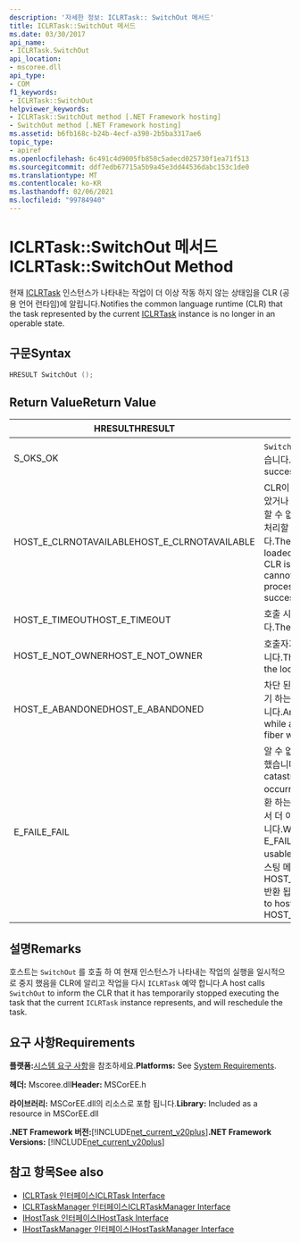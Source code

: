```yaml
---
description: '자세한 정보: ICLRTask:: SwitchOut 메서드'
title: ICLRTask::SwitchOut 메서드
ms.date: 03/30/2017
api_name:
- ICLRTask.SwitchOut
api_location:
- mscoree.dll
api_type:
- COM
f1_keywords:
- ICLRTask::SwitchOut
helpviewer_keywords:
- ICLRTask::SwitchOut method [.NET Framework hosting]
- SwitchOut method [.NET Framework hosting]
ms.assetid: b6fb168c-b24b-4ecf-a390-2b5ba3317ae6
topic_type:
- apiref
ms.openlocfilehash: 6c491c4d9005fb850c5adecd025730f1ea71f513
ms.sourcegitcommit: ddf7edb67715a5b9a45e3dd44536dabc153c1de0
ms.translationtype: MT
ms.contentlocale: ko-KR
ms.lasthandoff: 02/06/2021
ms.locfileid: "99784940"
---
```

# <a name="iclrtaskswitchout-method"></a><span data-ttu-id="72185-103">ICLRTask::SwitchOut 메서드</span><span class="sxs-lookup"><span data-stu-id="72185-103">ICLRTask::SwitchOut Method</span></span>

<span data-ttu-id="72185-104">현재 [ICLRTask](iclrtask-interface.md) 인스턴스가 나타내는 작업이 더 이상 작동 하지 않는 상태임을 CLR (공용 언어 런타임)에 알립니다.</span><span class="sxs-lookup"><span data-stu-id="72185-104">Notifies the common language runtime (CLR) that the task represented by the current [ICLRTask](iclrtask-interface.md) instance is no longer in an operable state.</span></span>  
  
## <a name="syntax"></a><span data-ttu-id="72185-105">구문</span><span class="sxs-lookup"><span data-stu-id="72185-105">Syntax</span></span>  
  
```cpp  
HRESULT SwitchOut ();  
```  
  
## <a name="return-value"></a><span data-ttu-id="72185-106">Return Value</span><span class="sxs-lookup"><span data-stu-id="72185-106">Return Value</span></span>  
  
|<span data-ttu-id="72185-107">HRESULT</span><span class="sxs-lookup"><span data-stu-id="72185-107">HRESULT</span></span>|<span data-ttu-id="72185-108">설명</span><span class="sxs-lookup"><span data-stu-id="72185-108">Description</span></span>|  
|-------------|-----------------|  
|<span data-ttu-id="72185-109">S_OK</span><span class="sxs-lookup"><span data-stu-id="72185-109">S_OK</span></span>|<span data-ttu-id="72185-110">`SwitchOut` 성공적으로 반환 되었습니다.</span><span class="sxs-lookup"><span data-stu-id="72185-110">`SwitchOut` returned successfully.</span></span>|  
|<span data-ttu-id="72185-111">HOST_E_CLRNOTAVAILABLE</span><span class="sxs-lookup"><span data-stu-id="72185-111">HOST_E_CLRNOTAVAILABLE</span></span>|<span data-ttu-id="72185-112">CLR이 프로세스에 로드 되지 않았거나 CLR이 관리 코드를 실행할 수 없거나 호출을 성공적으로 처리할 수 없는 상태에 있습니다.</span><span class="sxs-lookup"><span data-stu-id="72185-112">The CLR has not been loaded into a process, or the CLR is in a state in which it cannot run managed code or process the call successfully.</span></span>|  
|<span data-ttu-id="72185-113">HOST_E_TIMEOUT</span><span class="sxs-lookup"><span data-stu-id="72185-113">HOST_E_TIMEOUT</span></span>|<span data-ttu-id="72185-114">호출 시간이 초과 되었습니다.</span><span class="sxs-lookup"><span data-stu-id="72185-114">The call timed out.</span></span>|  
|<span data-ttu-id="72185-115">HOST_E_NOT_OWNER</span><span class="sxs-lookup"><span data-stu-id="72185-115">HOST_E_NOT_OWNER</span></span>|<span data-ttu-id="72185-116">호출자가 잠금을 소유 하지 않습니다.</span><span class="sxs-lookup"><span data-stu-id="72185-116">The caller does not own the lock.</span></span>|  
|<span data-ttu-id="72185-117">HOST_E_ABANDONED</span><span class="sxs-lookup"><span data-stu-id="72185-117">HOST_E_ABANDONED</span></span>|<span data-ttu-id="72185-118">차단 된 스레드나 파이버에서 대기 하는 동안 이벤트를 취소 했습니다.</span><span class="sxs-lookup"><span data-stu-id="72185-118">An event was canceled while a blocked thread or fiber was waiting on it.</span></span>|  
|<span data-ttu-id="72185-119">E_FAIL</span><span class="sxs-lookup"><span data-stu-id="72185-119">E_FAIL</span></span>|<span data-ttu-id="72185-120">알 수 없는 치명적인 오류가 발생 했습니다.</span><span class="sxs-lookup"><span data-stu-id="72185-120">An unknown catastrophic failure occurred.</span></span> <span data-ttu-id="72185-121">메서드가 E_FAIL 반환 하는 경우 해당 프로세스 내에서 더 이상 CLR을 사용할 수 없습니다.</span><span class="sxs-lookup"><span data-stu-id="72185-121">When a method returns E_FAIL, the CLR is no longer usable within the process.</span></span> <span data-ttu-id="72185-122">호스팅 메서드를 이후에 호출 하면 HOST_E_CLRNOTAVAILABLE 반환 됩니다.</span><span class="sxs-lookup"><span data-stu-id="72185-122">Subsequent calls to hosting methods return HOST_E_CLRNOTAVAILABLE.</span></span>|  
  
## <a name="remarks"></a><span data-ttu-id="72185-123">설명</span><span class="sxs-lookup"><span data-stu-id="72185-123">Remarks</span></span>  

 <span data-ttu-id="72185-124">호스트는 `SwitchOut` 를 호출 하 여 현재 인스턴스가 나타내는 작업의 실행을 일시적으로 중지 했음을 CLR에 알리고 작업을 다시 `ICLRTask` 예약 합니다.</span><span class="sxs-lookup"><span data-stu-id="72185-124">A host calls `SwitchOut` to inform the CLR that it has temporarily stopped executing the task that the current `ICLRTask` instance represents, and will reschedule the task.</span></span>  
  
## <a name="requirements"></a><span data-ttu-id="72185-125">요구 사항</span><span class="sxs-lookup"><span data-stu-id="72185-125">Requirements</span></span>  

 <span data-ttu-id="72185-126">**플랫폼:**[시스템 요구 사항](../../get-started/system-requirements.md)을 참조하세요.</span><span class="sxs-lookup"><span data-stu-id="72185-126">**Platforms:** See [System Requirements](../../get-started/system-requirements.md).</span></span>  
  
 <span data-ttu-id="72185-127">**헤더:** Mscoree.dll</span><span class="sxs-lookup"><span data-stu-id="72185-127">**Header:** MSCorEE.h</span></span>  
  
 <span data-ttu-id="72185-128">**라이브러리:** MSCorEE.dll의 리소스로 포함 됩니다.</span><span class="sxs-lookup"><span data-stu-id="72185-128">**Library:** Included as a resource in MSCorEE.dll</span></span>  
  
 <span data-ttu-id="72185-129">**.NET Framework 버전:**[!INCLUDE[net_current_v20plus](../../../../includes/net-current-v20plus-md.md)]</span><span class="sxs-lookup"><span data-stu-id="72185-129">**.NET Framework Versions:** [!INCLUDE[net_current_v20plus](../../../../includes/net-current-v20plus-md.md)]</span></span>  
  
## <a name="see-also"></a><span data-ttu-id="72185-130">참고 항목</span><span class="sxs-lookup"><span data-stu-id="72185-130">See also</span></span>

- [<span data-ttu-id="72185-131">ICLRTask 인터페이스</span><span class="sxs-lookup"><span data-stu-id="72185-131">ICLRTask Interface</span></span>](iclrtask-interface.md)
- [<span data-ttu-id="72185-132">ICLRTaskManager 인터페이스</span><span class="sxs-lookup"><span data-stu-id="72185-132">ICLRTaskManager Interface</span></span>](iclrtaskmanager-interface.md)
- [<span data-ttu-id="72185-133">IHostTask 인터페이스</span><span class="sxs-lookup"><span data-stu-id="72185-133">IHostTask Interface</span></span>](ihosttask-interface.md)
- [<span data-ttu-id="72185-134">IHostTaskManager 인터페이스</span><span class="sxs-lookup"><span data-stu-id="72185-134">IHostTaskManager Interface</span></span>](ihosttaskmanager-interface.md)
